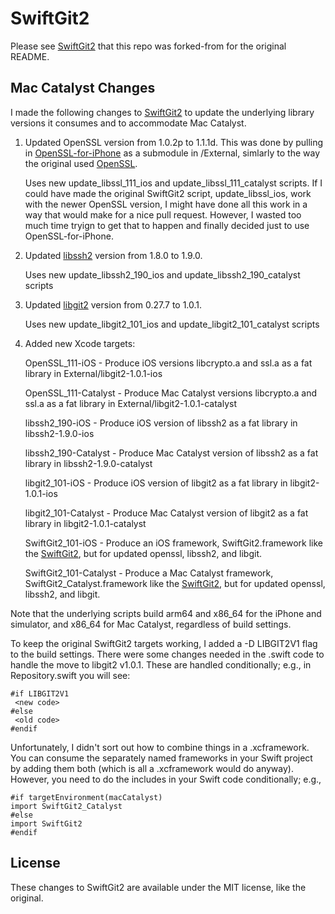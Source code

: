 # SwiftGit2

Please see [SwiftGit2](https://github.com/SwiftGit2/SwiftGit2) that this repo was forked-from for the original README.

## Mac Catalyst Changes

I made the following changes to [SwiftGit2](https://github.com/SwiftGit2/SwiftGit2) to update the underlying library versions it consumes and to accommodate Mac Catalyst.

1. Updated OpenSSL version from 1.0.2p to 1.1.1d. This was done by pulling in [OpenSSL-for-iPhone](https://github.com/x2on/OpenSSL-for-iPhone) as a submodule in /External, simlarly to the way the original used [OpenSSL](https://github.com/openssl/openssl).

   Uses new update_libssl_111_ios and update_libssl_111_catalyst scripts.  If I could have made the original SwiftGit2 script, update_libssl_ios, work with the newer OpenSSL version, I might have done all this work in a way that would make for a nice pull request. However, I wasted too much time tryign to get that to happen and finally decided just to use OpenSSL-for-iPhone.
   
2. Updated [libssh2](https://github.com/libssh2/libssh2) version from 1.8.0 to 1.9.0.

   Uses new update_libssh2_190_ios and update_libssh2_190_catalyst scripts
   
3. Updated [libgit2](https://github.com/libgit2/libgit2) version from 0.27.7 to 1.0.1.

   Uses new update_libgit2_101_ios and update_libgit2_101_catalyst scripts
   
4. Added new Xcode targets:

   OpenSSL_111-iOS - Produce iOS versions libcrypto.a and ssl.a as a fat library in External/libgit2-1.0.1-ios
   
   OpenSSL_111-Catalyst - Produce Mac Catalyst versions libcrypto.a and ssl.a as a fat library in External/libgit2-1.0.1-catalyst
   
   libssh2_190-iOS - Produce iOS version of libssh2 as a fat library in libssh2-1.9.0-ios
   
   libssh2_190-Catalyst - Produce Mac Catalyst version of libssh2 as a fat library in libssh2-1.9.0-catalyst
   
   libgit2_101-iOS - Produce iOS version of libgit2 as a fat library in libgit2-1.0.1-ios
   
   libgit2_101-Catalyst - Produce Mac Catalyst version of libgit2 as a fat library in libgit2-1.0.1-catalyst
   
   SwiftGit2_101-iOS - Produce an iOS framework, SwiftGit2.framework like the [SwiftGit2](https://github.com/SwiftGit2/SwiftGit2), but for updated openssl, libssh2, and libgit.
   
   SwiftGit2_101-Catalyst - Produce a Mac Catalyst framework, SwiftGit2_Catalyst.framework like the [SwiftGit2](https://github.com/SwiftGit2/SwiftGit2), but for updated openssl, libssh2, and libgit.

Note that the underlying scripts build arm64 and x86_64 for the iPhone and simulator, and x86_64 for Mac Catalyst, regardless of build settings.

To keep the original SwiftGit2 targets working, I added a -D LIBGIT2V1 flag to the build settings. There were some changes needed in the .swift code to handle the move to libgit2 v1.0.1. These are handled conditionally; e.g., in Repository.swift you will see:

```
#if LIBGIT2V1
 <new code>
#else
 <old code>
#endif
```

Unfortunately, I didn't sort out how to combine things in a .xcframework. You can consume the separately named frameworks in your Swift project by adding them both (which is all a .xcframework would do anyway). However, you need to do the includes in your Swift code conditionally; e.g.,

```
#if targetEnvironment(macCatalyst)
import SwiftGit2_Catalyst
#else
import SwiftGit2
#endif
```

## License
These changes to SwiftGit2 are available under the MIT license, like the original.
